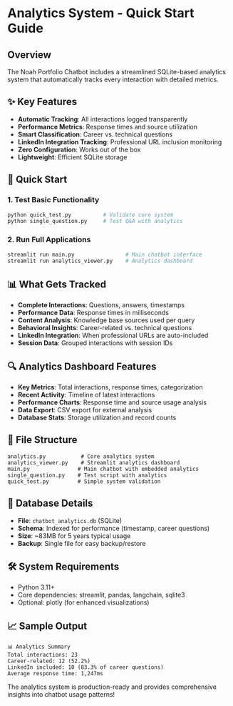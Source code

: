 # Analytics System - Quick Start Guide

## Overview
The Noah Portfolio Chatbot includes a streamlined SQLite-based analytics system that automatically tracks every interaction with detailed metrics.

## ✨ Key Features
- **Automatic Tracking**: All interactions logged transparently
- **Performance Metrics**: Response times and source utilization
- **Smart Classification**: Career vs. technical questions  
- **LinkedIn Integration Tracking**: Professional URL inclusion monitoring
- **Zero Configuration**: Works out of the box
- **Lightweight**: Efficient SQLite storage

## 🚀 Quick Start

### 1. Test Basic Functionality
```bash
python quick_test.py          # Validate core system
python single_question.py     # Test Q&A with analytics
```

### 2. Run Full Applications
```bash
streamlit run main.py                # Main chatbot interface
streamlit run analytics_viewer.py    # Analytics dashboard
```

## 📊 What Gets Tracked
- **Complete Interactions**: Questions, answers, timestamps
- **Performance Data**: Response times in milliseconds
- **Content Analysis**: Knowledge base sources used per query
- **Behavioral Insights**: Career-related vs. technical questions
- **LinkedIn Integration**: When professional URLs are auto-included
- **Session Data**: Grouped interactions with session IDs

## 🔍 Analytics Dashboard Features
- **Key Metrics**: Total interactions, response times, categorization
- **Recent Activity**: Timeline of latest interactions
- **Performance Charts**: Response time and source usage analysis
- **Data Export**: CSV export for external analysis
- **Database Stats**: Storage utilization and record counts

## 📁 File Structure
```
analytics.py           # Core analytics system
analytics_viewer.py    # Streamlit analytics dashboard  
main.py               # Main chatbot with embedded analytics
single_question.py    # Test script with analytics
quick_test.py         # Simple system validation
```

## 💾 Database Details
- **File**: `chatbot_analytics.db` (SQLite)
- **Schema**: Indexed for performance (timestamp, career questions)
- **Size**: ~83MB for 5 years typical usage
- **Backup**: Single file for easy backup/restore

## 🛠️ System Requirements
- Python 3.11+
- Core dependencies: streamlit, pandas, langchain, sqlite3
- Optional: plotly (for enhanced visualizations)

## 📈 Sample Output
```
📊 Analytics Summary
Total interactions: 23
Career-related: 12 (52.2%)
LinkedIn included: 10 (83.3% of career questions)
Average response time: 1,247ms
```

The analytics system is production-ready and provides comprehensive insights into chatbot usage patterns!
